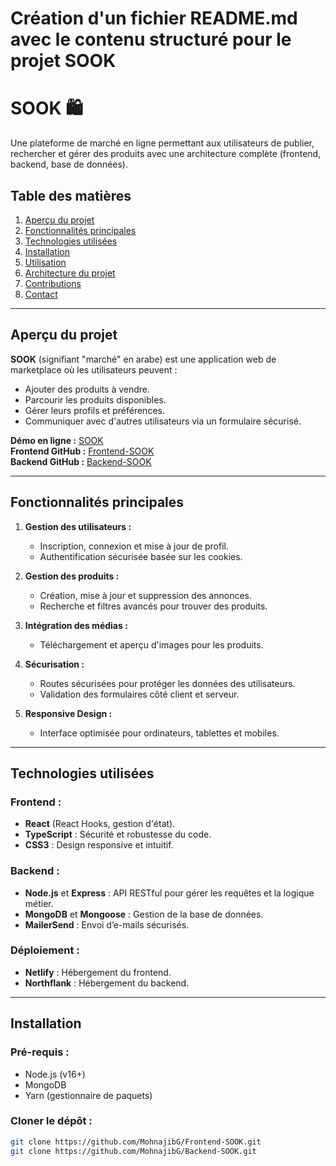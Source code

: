# Création d'un fichier README.md avec le contenu structuré pour le projet SOOK

# **SOOK** 🛍️  
Une plateforme de marché en ligne permettant aux utilisateurs de publier, rechercher et gérer des produits avec une architecture complète (frontend, backend, base de données).  

## **Table des matières**  
1. [Aperçu du projet](#apercu-du-projet)  
2. [Fonctionnalités principales](#fonctionnalités-principales)  
3. [Technologies utilisées](#technologies-utilisées)  
4. [Installation](#installation)  
5. [Utilisation](#utilisation)  
6. [Architecture du projet](#architecture-du-projet)  
7. [Contributions](#contributions)  
8. [Contact](#contact)  

---

## **Aperçu du projet**  
**SOOK** (signifiant "marché" en arabe) est une application web de marketplace où les utilisateurs peuvent :  
- Ajouter des produits à vendre.  
- Parcourir les produits disponibles.  
- Gérer leurs profils et préférences.  
- Communiquer avec d'autres utilisateurs via un formulaire sécurisé.

**Démo en ligne :** [SOOK](https://sooki.netlify.app)  
**Frontend GitHub :** [Frontend-SOOK](https://github.com/MohnajibG/Frontend-SOOK)  
**Backend GitHub :** [Backend-SOOK](https://github.com/MohnajibG/Backend-SOOK)  

---

## **Fonctionnalités principales**  
1. **Gestion des utilisateurs :**  
   - Inscription, connexion et mise à jour de profil.  
   - Authentification sécurisée basée sur les cookies.  

2. **Gestion des produits :**  
   - Création, mise à jour et suppression des annonces.  
   - Recherche et filtres avancés pour trouver des produits.  

3. **Intégration des médias :**  
   - Téléchargement et aperçu d'images pour les produits.  

4. **Sécurisation :**  
   - Routes sécurisées pour protéger les données des utilisateurs.  
   - Validation des formulaires côté client et serveur.  

5. **Responsive Design :**  
   - Interface optimisée pour ordinateurs, tablettes et mobiles.  

---

## **Technologies utilisées**  
### **Frontend :**  
- **React** (React Hooks, gestion d'état).  
- **TypeScript** : Sécurité et robustesse du code.  
- **CSS3** : Design responsive et intuitif.  

### **Backend :**  
- **Node.js** et **Express** : API RESTful pour gérer les requêtes et la logique métier.  
- **MongoDB** et **Mongoose** : Gestion de la base de données.  
- **MailerSend** : Envoi d’e-mails sécurisés.  

### **Déploiement :**  
- **Netlify** : Hébergement du frontend.  
- **Northflank** : Hébergement du backend.  

---

## **Installation**  

### **Pré-requis :**  
- Node.js (v16+)  
- MongoDB  
- Yarn (gestionnaire de paquets)  

### **Cloner le dépôt :**  
```bash
git clone https://github.com/MohnajibG/Frontend-SOOK.git
git clone https://github.com/MohnajibG/Backend-SOOK.git
